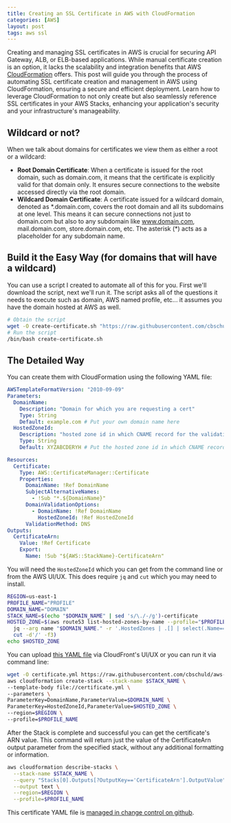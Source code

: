 ```yaml
---
title: Creating an SSL Certificate in AWS with CloudFormation
categories: [AWS]
layout: post
tags: aws ssl
---
```


Creating and managing SSL certificates in AWS is crucial for securing API Gateway, ALB, or ELB-based applications. While manual certificate creation is an option, it lacks the scalability and integration benefits that AWS [CloudFormation](https://aws.amazon.com/cloudformation/) offers. This post will guide you through the process of automating SSL certificate creation and management in AWS using CloudFormation, ensuring a secure and efficient deployment. Learn how to leverage CloudFormation to not only create but also seamlessly reference SSL certificates in your AWS Stacks, enhancing your application's security and your infrastructure's manageability.

## Wildcard or not?

When we talk about domains for certificates we view them as either a root or a wildcard:

- **Root Domain Certificate**: When a certificate is issued for the root domain, such as domain.com, it means that the certificate is explicitly valid for that domain only. It ensures secure connections to the website accessed directly via the root domain.
- **Wildcard Domain Certificate**: A certificate issued for a wildcard domain, denoted as &ast;.domain.com, covers the root domain and all its subdomains at one level. This means it can secure connections not just to domain.com but also to any subdomain like www.domain.com, mail.domain.com, store.domain.com, etc. The asterisk (&ast;) acts as a placeholder for any subdomain name.

## Build it the Easy Way (for domains that will have a wildcard)

You can use a script I created to automate all of this for you.  First we'll download the script, next we'll run it.  The script asks all of the questions it needs to execute such as domain, AWS named profile, etc... it assumes you have the domain hosted at AWS as well.

```sh
# Obtain the script
wget -O create-certificate.sh "https://raw.githubusercontent.com/cbschuld/aws-cf-static-website-hosting-s3-cloudfront-route53/main/create-certificate-with-wildcard.sh"
# Run the script
/bin/bash create-certificate.sh
```

## The Detailed Way

You can create them with CloudFormation using the following YAML file:

```yml
AWSTemplateFormatVersion: "2010-09-09"
Parameters:
  DomainName:
    Description: "Domain for which you are requesting a cert"
    Type: String
    Default: example.com # Put your own domain name here
  HostedZoneId:
    Description: "hosted zone id in which CNAME record for the validation needs to be added"
    Type: String
    Default: XYZABCDERYH # Put the hosted zone id in which CNAME record for the validation needs to be added

Resources:
  Certificate:
    Type: AWS::CertificateManager::Certificate
    Properties:
      DomainName: !Ref DomainName
      SubjectAlternativeNames:
        - !Sub "*.${DomainName}"
      DomainValidationOptions:
        - DomainName: !Ref DomainName
          HostedZoneId: !Ref HostedZoneId
      ValidationMethod: DNS
Outputs:
  CertificateArn:
    Value: !Ref Certificate
    Export:
      Name: !Sub "${AWS::StackName}-CertificateArn"
```

You will need the `HostedZoneId` which you can get from the command line or from the AWS UI/UX.  This does require `jq` and `cut` which you may need to install.

```sh
REGION=us-east-1
PROFILE_NAME="PROFILE"
DOMAIN_NAME="DOMAIN"
STACK_NAME=$(echo "$DOMAIN_NAME" | sed 's/\./-/g')-certificate
HOSTED_ZONE=$(aws route53 list-hosted-zones-by-name --profile="$PROFILE_NAME" |
  jq --arg name "$DOMAIN_NAME." -r '.HostedZones | .[] | select(.Name==$name) | .Id' |
  cut -d'/' -f3)
echo $HOSTED_ZONE
```

You can upload [this YAML file](https://raw.githubusercontent.com/cbschuld/aws-cf-static-website-hosting-s3-cloudfront-route53/main/certificate.yml) via CloudFront's UI/UX or you can run it via command line:

```sh
wget -O certificate.yml https://raw.githubusercontent.com/cbschuld/aws-cf-static-website-hosting-s3-cloudfront-route53/main/certificate.yml
aws cloudformation create-stack --stack-name $STACK_NAME \
--template-body file://certificate.yml \
--parameters \
ParameterKey=DomainName,ParameterValue=$DOMAIN_NAME \
ParameterKey=HostedZoneId,ParameterValue=$HOSTED_ZONE \
--region=$REGION \
--profile=$PROFILE_NAME
```


After the Stack is complete and successful you can get the certificate's ARN value.  This command will return just the value of the CertificateArn output parameter from the specified stack, without any additional formatting or information.

```sh
aws cloudformation describe-stacks \
  --stack-name $STACK_NAME \
  --query "Stacks[0].Outputs[?OutputKey=='CertificateArn'].OutputValue" \
  --output text \
  --region=$REGION \
  --profile=$PROFILE_NAME
```

This certificate YAML file is [managed in change control on github](https://github.com/cbschuld/aws-cf-static-website-hosting-s3-cloudfront-route53).